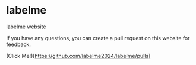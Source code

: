 # labelme
labelme website

If you have any questions, you can create a pull request on this website for feedback.

(Click Me!)[https://github.com/labelme2024/labelme/pulls]




